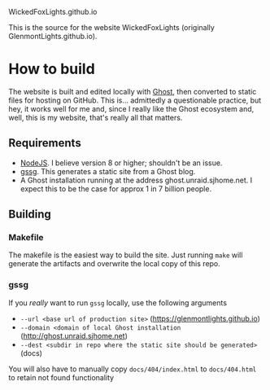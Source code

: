 WickedFoxLights.github.io

This is the source for the website WickedFoxLights (originally GlenmontLights.github.io).

# How to build

The website is built and edited locally with [Ghost](https://ghost.org/), then converted to static files for hosting
on GitHub. This is... admittedly a questionable practice, but hey, it works well for me and, since I really like the
Ghost ecosystem and, well, this is my website, that's really all that matters.

## Requirements

* [NodeJS](https://nodejs.org/en/download/). I believe version 8 or higher; shouldn't be an issue.
* [gssg](https://github.com/Fried-Chicken/ghost-static-site-generator). This generates a static site from a Ghost blog.
* A Ghost installation running at the address ghost.unraid.sjhome.net. I expect this to be the case for approx 1 in 7 billion people.

## Building

### Makefile
The makefile is the easiest way to build the site. Just running `make` will generate the artifacts and overwrite the local copy of this repo.

### gssg
If you _really_ want to run `gssg` locally, use the following arguments
* `--url <base url of production site>` (https://glenmontlights.github.io)
* `--domain <domain of local Ghost installation` (http://ghost.unraid.sjhome.net)
* `--dest <subdir in repo where the static site should be generated>` (docs)

You will also have to manually copy `docs/404/index.html` to `docs/404.html` to retain not found functionality
